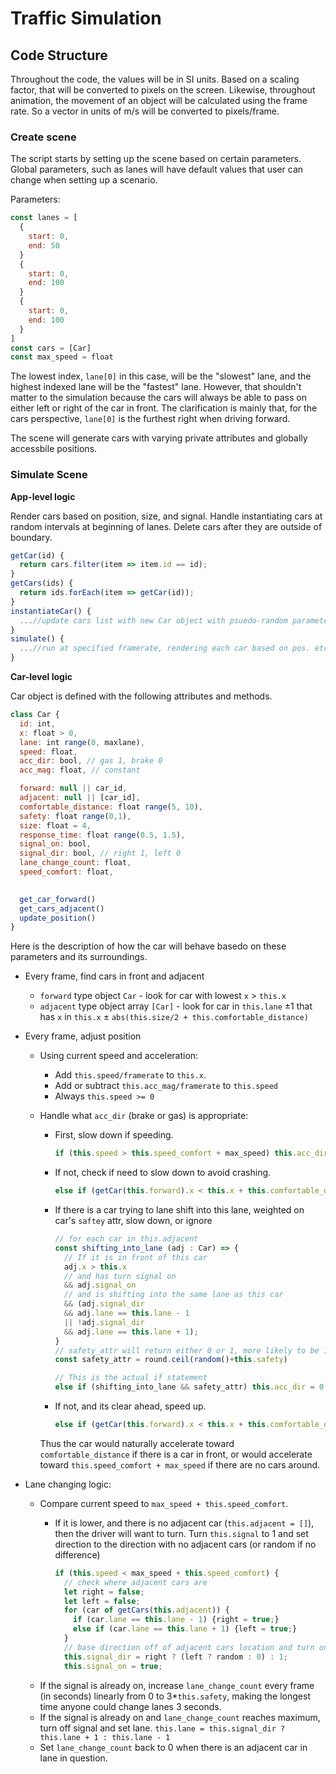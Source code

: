 # Traffic Simulation

## Code Structure

Throughout the code, the values will be in SI units. Based on a scaling factor, that will be converted to pixels on the screen. Likewise, throughout animation, the movement of an object will be calculated using the frame rate. So a vector in units of m/s will be converted to pixels/frame. 

### Create scene

The script starts by setting up the scene based on certain parameters. Global parameters, such as lanes will have default values that user can change when setting up a scenario. 

Parameters:
```js
const lanes = [
  {
    start: 0,
    end: 50
  }
  {
    start: 0,
    end: 100
  }
  {
    start: 0,
    end: 100
  }
]
const cars = [Car]
const max_speed = float
```

The lowest index, `lane[0]` in this case, will be the "slowest" lane, and the highest indexed lane will be the "fastest" lane. However, that shouldn't matter to the simulation because the cars will always be able to pass on either left or right of the car in front. The clarification is mainly that, for the cars perspective, `lane[0]` is the furthest right when driving forward. 

The scene will generate cars with varying private attributes and globally accessbile positions. 


### Simulate Scene

**App-level logic**

Render cars based on position, size, and signal. Handle instantiating cars at random intervals at beginning of lanes. Delete cars after they are outside of boundary. 

```js
getCar(id) {
  return cars.filter(item => item.id == id);
}
getCars(ids) {
  return ids.forEach(item => getCar(id));
}
instantiateCar() {
  ...//update cars list with new Car object with psuedo-random parameters
}
simulate() {
  ...//run at specified framerate, rendering each car based on pos. etc. 
}
```

**Car-level logic**

Car object is defined with the following attributes and methods.
```js
class Car {
  id: int,
  x: float > 0,
  lane: int range(0, maxlane),
  speed: float,
  acc_dir: bool, // gas 1, brake 0
  acc_mag: float, // constant

  forward: null || car_id,
  adjacent: null || [car_id],
  comfortable_distance: float range(5, 10),
  safety: float range(0,1),
  size: float = 4,
  response_time: float range(0.5, 1.5),
  signal_on: bool,
  signal_dir: bool, // right 1, left 0
  lane_change_count: float,
  speed_comfort: float,
  

  get_car_forward()
  get_cars_adjacent()
  update_position()
}
```

Here is the description of how the car will behave basedo on these parameters and its surroundings. 

- Every frame, find cars in front and adjacent
  - `forward` type object `Car` - look for car with lowest `x` > `this.x`
  - `adjacent` type object array `[Car]` - look for car in `this.lane` $\pm 1$ that has `x` in `this.x` $\pm$ `abs(this.size/2 + this.comfortable_distance)`
- Every frame, adjust position
  - Using current speed and acceleration:
    - Add `this.speed/framerate` to `this.x`.
    - Add or subtract `this.acc_mag/framerate` to `this.speed`
    - Always `this.speed >= 0`
  - Handle what `acc_dir` (brake or gas) is appropriate:
    - First, slow down if speeding. 

      ```js 
      if (this.speed > this.speed_comfort + max_speed) this.acc_dir = 0; 
      ```

    - If not, check if need to slow down to avoid crashing. 
      
      ```js
      else if (getCar(this.forward).x < this.x + this.comfortable_distance) this.acc_dir = 0
      ```

    - If there is a car trying to lane shift into this lane, weighted on car's `saftey` attr, slow down, or ignore

      ```js
      // for each car in this.adjacent
      const shifting_into_lane (adj : Car) => { 
        // If it is in front of this car
        adj.x > this.x 
        // and has turn signal on
        && adj.signal_on 
        // and is shifting into the same lane as this car
        && (adj.signal_dir 
        && adj.lane == this.lane - 1 
        || !adj.signal_dir 
        && adj.lane == this.lane + 1);
      }
      // safety_attr will return either 0 or 1, more likely to be 1 if a safe driver
      const safety_attr = round.ceil(random()+this.safety)

      // This is the actual if statement
      else if (shifting_into_lane && safety_attr) this.acc_dir = 0
      ```

    - If not, and its clear ahead, speed up. 
      
      ```js
      else if (getCar(this.forward).x < this.x + this.comfortable_distance || !this.forward) this.acc_dir = 1
      ```
    
    Thus the car would naturally accelerate toward `comfortable_distance` if there is a car in front, or would accelerate toward `this.speed_comfort + max_speed` if there are no cars around.

- Lane changing logic: 
  - Compare current speed to `max_speed + this.speed_comfort`. 
    - If it is lower, and there is no adjacent car (`this.adjacent = []`), then the driver will want to turn. Turn `this.signal` to 1 and set direction to the direction with no adjacent cars (or random if no difference)

      ```js
      if (this.speed < max_speed + this.speed_comfort) {
        // check where adjacent cars are
        let right = false;
        let left = false;
        for (car of getCars(this.adjacent)) {
          if (car.lane == this.lane - 1) {right = true;}
          else if (car.lane == this.lane + 1) {left = true;}
        }
        // base direction off of adjacent cars location and turn on the signal
        this.signal_dir = right ? (left ? random : 0) : 1;
        this.signal_on = true;
      ```
  - If the signal is already on, increase `lane_change_count` every frame (in seconds) linearly from 0 to 3*`this.safety`, making the longest time anyone could change lanes 3 seconds.
  - If the signal is already on and `lane_change_count` reaches maximum, turn off signal and set lane. `this.lane = this.signal_dir ? this.lane + 1 : this.lane - 1`
  -  Set `lane_change_count` back to 0 when there is an adjacent car in lane in question. 
